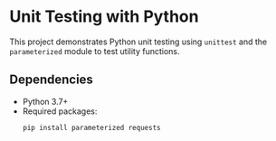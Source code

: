# Unit Testing with Python

This project demonstrates Python unit testing using `unittest` and the `parameterized` module to test utility functions.

## Dependencies

- Python 3.7+
- Required packages:
  ```bash
  pip install parameterized requests